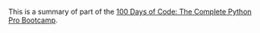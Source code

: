 This is a summary of part of the [100 Days of Code: The Complete Python Pro Bootcamp](https://www.udemy.com/course/100-days-of-code/).
